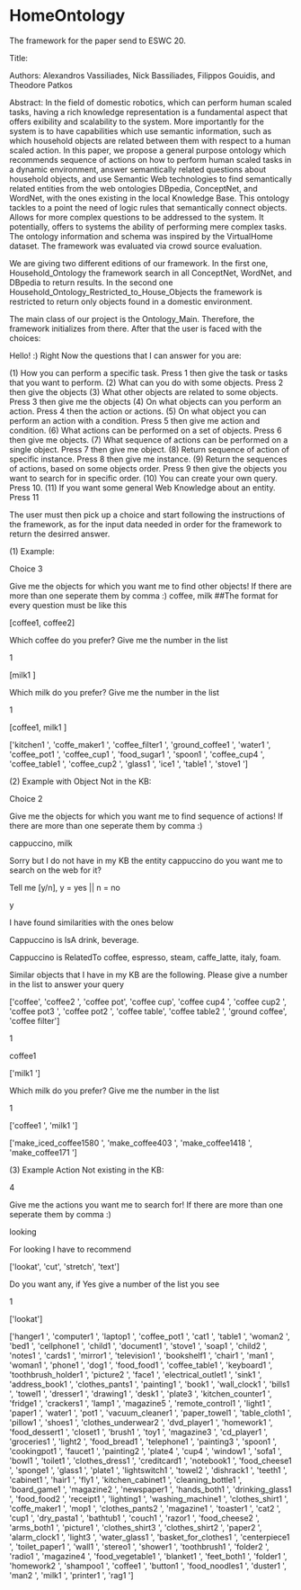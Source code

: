 # HomeOntology
The framework for the paper send to ESWC 20.

Title:

Authors: Alexandros Vassiliades, Nick Bassiliades, Filippos Gouidis, and Theodore Patkos

Abstract:
In the field of domestic robotics, which can perform human scaled tasks, having a rich knowledge representation is a fundamental aspect
that offers exibility and scalability to the system. More importantly for the system is to have capabilities which use semantic information, such as which household objects are related between them with respect to a human scaled action. In this paper, we propose a general purpose ontology which recommends sequence of actions on how to perform human scaled tasks in a dynamic environment, answer semantically related questions about household objects, and use Semantic Web technologies to find semantically related entities from the web ontologies DBpedia, ConceptNet, and WordNet, with the ones existing in the local Knowledge Base. This ontology tackles to a point the need of logic rules that semantically connect objects. Allows for more complex questions to be addressed to the system. It potentially, offers to systems the ability of performing mere complex tasks. The ontology information and schema was inspired by the VirtualHome dataset. The framework was evaluated via crowd source evaluation.

We are giving two different editions of our framework. In the first one, Household_Ontology the framework search in all ConceptNet, WordNet, and DBpedia to return results. In the second one Household_Ontology_Restricted_to_House_Objects the framework is restricted to return only objects found in a domestic environment.

The main class of our project is the Ontology_Main. Therefore, the framework initializes from there. After that the user is faced with the choices:



Hello! :) Right Now the questions that I can answer for you are:

(1) How you can perform a specific task. Press 1 then give the task or tasks that you want to perform.
(2) What can you do with some objects. Press 2 then give the objects
(3) What other objects are related to some objects. Press 3 then give me the objects
(4) On what objects can you perform an action. Press 4 then the action or actions.
(5) On what object you can perform an action with a condition. Press 5 then give me action and condition.
(6) What actions can be performed on a set of objects. Press 6 then give me objects.
(7) What sequence of actions can be performed on a single object. Press 7 then give me object.
(8) Return sequence of action of specific instance. Press 8 then give me instance.
(9) Return the sequences of actions, based on some objects order. Press 9 then give the objects you want to search for in specific order.
(10) You can create your own query. Press 10.
(11) If you want some general Web Knowledge about an entity. Press 11

The user must then pick up a choice and start following the instructions of the framework, as for the input data needed in order for the framework to return the desirred answer. 


(1) Example:

Choice 3 

Give me the objects for which you want me to find other objects! If there are more than one seperate them by comma :)
coffee, milk      ##The format for every question must be like this 


[coffee1, coffee2]

Which coffee do you prefer? Give me the number in the list

1


[milk1 ]

Which milk do you prefer? Give me the number in the list

1


[coffee1, milk1 ]

['kitchen1 ', 'coffe_maker1 ', 'coffee_filter1 ', 'ground_coffee1 ', 'water1 ', 'coffee_pot1 ', 'coffee_cup1 ', 'food_sugar1 ', 'spoon1 ', 'coffee_cup4 ', 'coffee_table1 ', 'coffee_cup2 ', 'glass1 ', 'ice1 ', 'table1 ', 'stove1 ']


(2) Example with Object Not in the KB:

Choice 2

Give me the objects for which you want me to find sequence of actions! If there are more than one seperate them by comma :)

cappuccino, milk

Sorry but I do not have in my KB the entity cappuccino do you want me to search on the web for it?

Tell me [y/n], y = yes || n = no

y

I have found similarities with the ones below
 
Cappuccino is IsA drink, beverage. 

Cappuccino is RelatedTo coffee, espresso, steam, caffe_latte, italy, foam. 

Similar objects that I have in my KB are the following. Please give a number in the list to answer your query

['coffee', 'coffee2 ', 'coffee pot', 'coffee cup', 'coffee cup4 ', 'coffee cup2 ', 'coffee pot3 ', 'coffee pot2 ', 'coffee table', 'coffee table2 ', 'ground coffee', 'coffee filter']

1

coffee1 

['milk1 ']

Which milk do you prefer? Give me the number in the list

1

['coffee1 ', 'milk1 ']

['make_iced_coffee1580 ', 'make_coffee403 ', 'make_coffee1418 ', 'make_coffee171 ']

(3) Example Action Not existing in the KB:

4

Give me the actions you want me to search for! If there are more than one seperate them by comma :)

looking

For looking I have to recommend

['lookat', 'cut', 'stretch', 'text']

Do you want any, if Yes give a number of the list you see

1

['lookat']

['hanger1 ', 'computer1 ', 'laptop1 ', 'coffee_pot1 ', 'cat1 ', 'table1 ', 'woman2 ', 'bed1 ', 'cellphone1 ', 'child1 ', 'document1 ', 'stove1 ', 'soap1 ', 'child2 ', 'notes1 ', 'cards1 ', 'mirror1 ', 'television1 ', 'bookshelf1 ', 'chair1 ', 'man1 ', 'woman1 ', 'phone1 ', 'dog1 ', 'food_food1 ', 'coffee_table1 ', 'keyboard1 ', 'toothbrush_holder1 ', 'picture2 ', 'face1 ', 'electrical_outlet1 ', 'sink1 ', 'address_book1 ', 'clothes_pants1 ', 'painting1 ', 'book1 ', 'wall_clock1 ', 'bills1 ', 'towel1 ', 'dresser1 ', 'drawing1 ', 'desk1 ', 'plate3 ', 'kitchen_counter1 ', 'fridge1 ', 'crackers1 ', 'lamp1 ', 'magazine5 ', 'remote_control1 ', 'light1 ', 'paper1 ', 'water1 ', 'pot1 ', 'vacuum_cleaner1 ', 'paper_towel1 ', 'table_cloth1 ', 'pillow1 ', 'shoes1 ', 'clothes_underwear2 ', 'dvd_player1 ', 'homework1 ', 'food_dessert1 ', 'closet1 ', 'brush1 ', 'toy1 ', 'magazine3 ', 'cd_player1 ', 'groceries1 ', 'light2 ', 'food_bread1 ', 'telephone1 ', 'painting3 ', 'spoon1 ', 'cookingpot1 ', 'faucet1 ', 'painting2 ', 'plate4 ', 'cup4 ', 'window1 ', 'sofa1 ', 'bowl1 ', 'toilet1 ', 'clothes_dress1 ', 'creditcard1 ', 'notebook1 ', 'food_cheese1 ', 'sponge1 ', 'glass1 ', 'plate1 ', 'lightswitch1 ', 'towel2 ', 'dishrack1 ', 'teeth1 ', 'cabinet1 ', 'hair1 ', 'fly1 ', 'kitchen_cabinet1 ', 'cleaning_bottle1 ', 'board_game1 ', 'magazine2 ', 'newspaper1 ', 'hands_both1 ', 'drinking_glass1 ', 'food_food2 ', 'receipt1 ', 'lighting1 ', 'washing_machine1 ', 'clothes_shirt1 ', 'coffe_maker1 ', 'mop1 ', 'clothes_pants2 ', 'magazine1 ', 'toaster1 ', 'cat2 ', 'cup1 ', 'dry_pasta1 ', 'bathtub1 ', 'couch1 ', 'razor1 ', 'food_cheese2 ', 'arms_both1 ', 'picture1 ', 'clothes_shirt3 ', 'clothes_shirt2 ', 'paper2 ', 'alarm_clock1 ', 'light3 ', 'water_glass1 ', 'basket_for_clothes1 ', 'centerpiece1 ', 'toilet_paper1 ', 'wall1 ', 'stereo1 ', 'shower1 ', 'toothbrush1 ', 'folder2 ', 'radio1 ', 'magazine4 ', 'food_vegetable1 ', 'blanket1 ', 'feet_both1 ', 'folder1 ', 'homework2 ', 'shampoo1 ', 'coffee1 ', 'button1 ', 'food_noodles1 ', 'duster1 ', 'man2 ', 'milk1 ', 'printer1 ', 'rag1 ']

 

